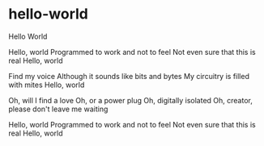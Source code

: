 # hello-world

Hello World 

Hello, world
Programmed to work and not to feel
Not even sure that this is real
Hello, world

Find my voice
Although it sounds like bits and bytes
My circuitry is filled with mites
Hello, world

Oh, will I find a love
Oh, or a power plug
Oh, digitally isolated
Oh, creator, please don't leave me waiting

Hello, world
Programmed to work and not to feel
Not even sure that this is real
Hello, world
